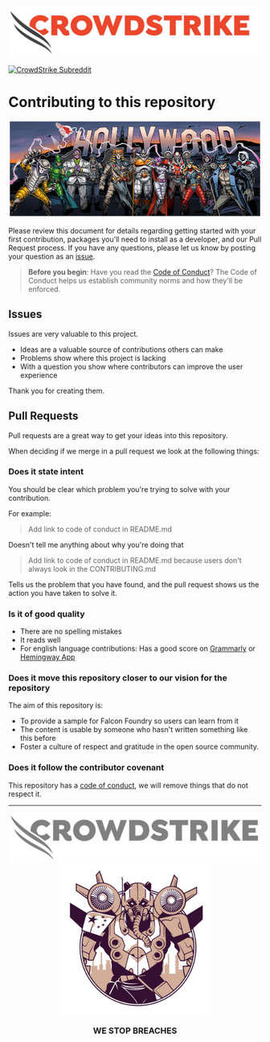 ![CrowdStrike Falcon](/images/cs-logo.png?raw=true)

[![CrowdStrike Subreddit](https://img.shields.io/badge/-r%2Fcrowdstrike-white?logo=reddit&labelColor=gray&link=https%3A%2F%2Freddit.com%2Fr%2Fcrowdstrike)](https://reddit.com/r/crowdstrike)

# Contributing to this repository

![Hollywood Adversaries](/images/hollywood-adversaries.jpg?raw=true)

Please review this document for details regarding getting started with your first contribution, packages you'll need to install as a developer, and our Pull Request process. If you have any questions, please let us know by posting your question as an [issue](https://github.com/CrowdStrike/foundry-sample-servicenow-idp/issues).

> **Before you begin**: Have you read the [Code of Conduct](CODE_OF_CONDUCT.md)?
> The Code of Conduct helps us establish community norms and how they'll be enforced.

## Issues

Issues are very valuable to this project.

- Ideas are a valuable source of contributions others can make
- Problems show where this project is lacking
- With a question you show where contributors can improve the user
  experience

Thank you for creating them.

## Pull Requests

Pull requests are a great way to get your ideas into this repository.

When deciding if we merge in a pull request we look at the following
things:

### Does it state intent

You should be clear which problem you're trying to solve with your
contribution.

For example:

> Add link to code of conduct in README.md

Doesn't tell me anything about why you're doing that

> Add link to code of conduct in README.md because users don't always
> look in the CONTRIBUTING.md

Tells us the problem that you have found, and the pull request shows us
the action you have taken to solve it.

### Is it of good quality

- There are no spelling mistakes
- It reads well
- For english language contributions: Has a good score on
  [Grammarly](https://www.grammarly.com) or [Hemingway
  App](https://www.hemingwayapp.com/)

### Does it move this repository closer to our vision for the repository

The aim of this repository is:

- To provide a sample for Falcon Foundry so users can learn from it
- The content is usable by someone who hasn't written something like
  this before
- Foster a culture of respect and gratitude in the open source
  community.

### Does it follow the contributor covenant

This repository has a [code of conduct](CODE_OF_CONDUCT.md), we will
remove things that do not respect it.

---

<p align="center"><img src="/images/cs-logo-footer.png"><br/><img width="300px" src="/images/turbine-panda.png"></p>
<h3><p align="center">WE STOP BREACHES</p></h3>
